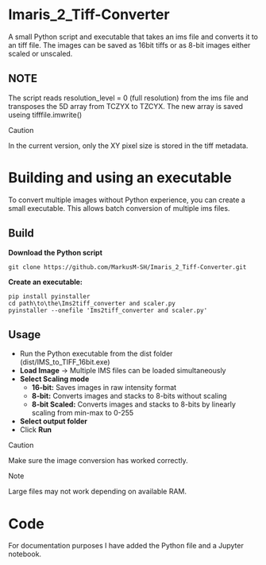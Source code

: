 # Imaris_2_Tiff-Converter
A small Python script and executable that takes an ims file and converts it to an tiff file.
The images can be saved as 16bit tiffs or as 8-bit images either scaled or unscaled.

## NOTE
The script reads resolution_level = 0 (full resolution) from the ims file and transposes the 5D array from TCZYX to TZCYX.
The new array is saved useing tifffile.imwrite()

> [!CAUTION]
> In the current version, only the XY pixel size is stored in the tiff metadata.

# Building and using an executable
To convert multiple images without Python experience, you can create a small executable. 
This allows batch conversion of multiple ims files.

## Build
**Download the Python script**
```
git clone https://github.com/MarkusM-SH/Imaris_2_Tiff-Converter.git
```
**Create an executable:**
```
pip install pyinstaller
cd path\to\the\Ims2tiff_converter and scaler.py
pyinstaller --onefile 'Ims2tiff_converter and scaler.py'
```

## Usage
- Run the Python executable from the dist folder (dist/IMS_to_TIFF_16bit.exe)
- **Load Image** -> Multiple IMS files can be loaded simultaneously
- **Select Scaling mode**
    - **16-bit:** Saves images in raw intensity format
    - **8-bit:** Converts images and stacks to 8-bits without scaling
    - **8-bit Scaled:** Converts images and stacks to 8-bits by linearly scaling from min-max to 0-255
- **Select output folder**
- Click **Run**

> [!CAUTION]
> Make sure the image conversion has worked correctly.

> [!NOTE]
> Large files may not work depending on available RAM.

# Code
For documentation purposes I have added the Python file and a Jupyter notebook.
